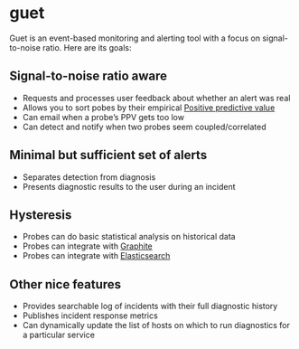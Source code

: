 guet
====

Guet is an event-based monitoring and alerting tool with a focus on
signal-to-noise ratio. Here are its goals:

Signal-to-noise ratio aware
----

* Requests and processes user feedback about whether an alert was real
* Allows you to sort pobes by their empirical [Positive predictive value][ppv]
* Can email when a probe’s PPV gets too low
* Can detect and notify when two probes seem coupled/correlated

Minimal but sufficient set of alerts
----

* Separates detection from diagnosis
* Presents diagnostic results to the user during an incident

Hysteresis
----

* Probes can do basic statistical analysis on historical data
* Probes can integrate with [Graphite][graphite]
* Probes can integrate with [Elasticsearch][es]

Other nice features
----

* Provides searchable log of incidents with their full diagnostic history
* Publishes incident response metrics
* Can dynamically update the list of hosts on which to run diagnostics for a particular service


[ppv]: http://en.wikipedia.org/wiki/Positive_predictive_value
[graphite]: http://graphite.wikidot.com/
[es]: http://www.elasticsearch.org/
